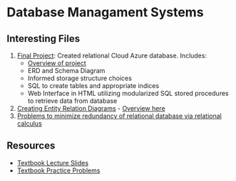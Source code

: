 # Database Managament Systems

## Interesting Files
1. [Final Project](https://github.com/Daniel-Carpenter/Database-Management/blob/main/04%20-%20Final%20Project/Carpenter_Daniel_IP_REPORT.pdf): Created relational Cloud Azure database. Includes:
    - [Overview of project](https://github.com/Daniel-Carpenter/Database-Management/blob/main/04%20-%20Final%20Project/Project%20Instructions.pdf)
    - ERD and Schema Diagram
    - Informed storage structure choices
    - SQL to create tables and appropriate indices
    - Web Interface in HTML utilizing modularized SQL stored procedures to retrieve data from database
2. [Creating Entity Relation Diagrams](https://github.com/Daniel-Carpenter/Database-Management/blob/main/03%20-%20Homework/Homework%201/Graded%20Homework%201_Carpenter_Daniel.pdf) - [Overview here](https://github.com/Daniel-Carpenter/Database-Management/blob/main/03%20-%20Homework/Homework%201/Homework%201%20Questions.pdf)
3. [Problems to minimize redundancy of relational database via relational calculus](https://github.com/Daniel-Carpenter/Database-Management/blob/main/03%20-%20Homework/Homework%204/HW4_Carpenter_Daniel.pdf)

## Resources
* [Textbook Lecture Slides](https://www.db-book.com/slides-dir/index.html)
* [Textbook Practice Problems](https://www.db-book.com/db7/index.html)